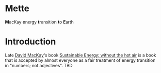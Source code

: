 # Mette
**M**acKay **e**nergy **t**ransition **t**o **E**arth

# Introduction
Late [David MacKay]()'s book [Sustainable Energy: without the hot air]() is a book that is accepted by almost everyone as a fair treatment of energy transition in "numbers; not adjectives". TBD 
